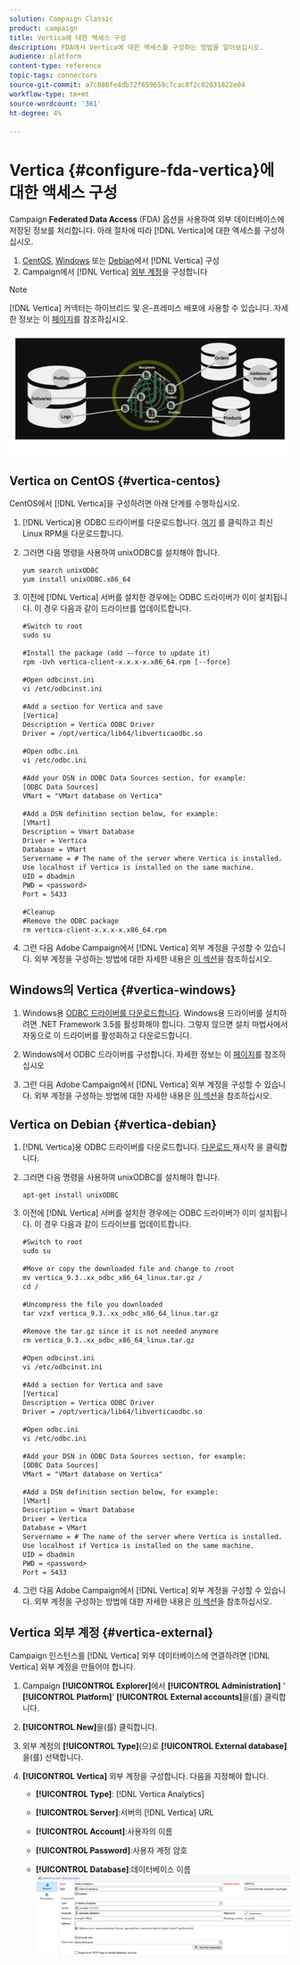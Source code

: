 ```yaml
---
solution: Campaign Classic
product: campaign
title: Vertica에 대한 액세스 구성
description: FDA에서 Vertica에 대한 액세스를 구성하는 방법을 알아보십시오.
audience: platform
content-type: reference
topic-tags: connectors
source-git-commit: a7c080fe4db72f659659c7cac8f2c02031822e04
workflow-type: tm+mt
source-wordcount: '361'
ht-degree: 4%

---
```



# Vertica {#configure-fda-vertica}에 대한 액세스 구성

Campaign **Federated Data Access** (FDA) 옵션을 사용하여 외부 데이터베이스에 저장된 정보를 처리합니다. 아래 절차에 따라 [!DNL Vertica]에 대한 액세스를 구성하십시오.

1. [CentOS](#vertica-centos), [Windows](#vertica-windows) 또는 [Debian](#vertica-debian)에서 [!DNL Vertica] 구성
1. Campaign에서 [!DNL Vertica] [외부 계정](#vertica-external)을 구성합니다


>[!NOTE]
>
>[!DNL Vertica] 커넥터는 하이브리드 및 온-프레미스 배포에 사용할 수 있습니다. 자세한 정보는 이 [페이지](../../installation/using/capability-matrix.md)를 참조하십시오.

![](assets/snowflake_3.png)

## Vertica on CentOS {#vertica-centos}

CentOS에서 [!DNL Vertica]을 구성하려면 아래 단계를 수행하십시오.

1. [!DNL Vertica]용 ODBC 드라이버를 다운로드합니다. [여기](https://www.vertica.com/download/vertica/client-drivers/) 를 클릭하고 최신 Linux RPM을 다운로드합니다.

1. 그러면 다음 명령을 사용하여 unixODBC를 설치해야 합니다.

   ```
   yum search unixODBC
   yum install unixODBC.x86_64
   ```

1. 이전에 [!DNL Vertica] 서버를 설치한 경우에는 ODBC 드라이버가 이미 설치됩니다. 이 경우 다음과 같이 드라이브를 업데이트합니다.

   ```
   #Switch to root
   sudo su
   
   #Install the package (add --force to update it)
   rpm -Uvh vertica-client-x.x.x-x.x86_64.rpm [--force]
   
   #Open odbcinst.ini
   vi /etc/odbcinst.ini
   
   #Add a section for Vertica and save
   [Vertica]
   Description = Vertica ODBC Driver
   Driver = /opt/vertica/lib64/libverticaodbc.so
   
   #Open odbc.ini
   vi /etc/odbc.ini
   
   #Add your DSN in ODBC Data Sources section, for example:
   [ODBC Data Sources]
   VMart = "VMart database on Vertica"
   
   #Add a DSN definition section below, for example:
   [VMart]
   Description = Vmart Database
   Driver = Vertica
   Database = VMart
   Servername = # The name of the server where Vertica is installed. Use localhost if Vertica is installed on the same machine.
   UID = dbadmin
   PWD = <password>
   Port = 5433
   
   #Cleanup
   #Remove the ODBC package
   rm vertica-client-x.x.x-x.x86_64.rpm
   ```

1. 그런 다음 Adobe Campaign에서 [!DNL Vertica] 외부 계정을 구성할 수 있습니다. 외부 계정을 구성하는 방법에 대한 자세한 내용은 [이 섹션](#vertica-external)을 참조하십시오.

## Windows의 Vertica {#vertica-windows}

1. Windows용 [ODBC 드라이버를 다운로드합니다](https://www.vertica.com/download/vertica/client-drivers/). Windows용 드라이버를 설치하려면 .NET Framework 3.5를 활성화해야 합니다. 그렇지 않으면 설치 마법사에서 자동으로 이 드라이버를 활성화하고 다운로드합니다.

1. Windows에서 ODBC 드라이버를 구성합니다. 자세한 정보는 이 [페이지](https://www.vertica.com/docs/9.2.x/HTML/Content/Authoring/ConnectingToVertica/ClientODBC/SettingUpADSN.htm)를 참조하십시오

1. 그런 다음 Adobe Campaign에서 [!DNL Vertica] 외부 계정을 구성할 수 있습니다. 외부 계정을 구성하는 방법에 대한 자세한 내용은 [이 섹션](#vertical-external)을 참조하십시오.

## Vertica on Debian {#vertica-debian}

1. [!DNL Vertica]용 ODBC 드라이버를 다운로드합니다. [다운로드 ](https://sfc-repo.snowflakecomputing.com/odbc/linux/latest/index.html) 재시작 을 클릭합니다.

1. 그러면 다음 명령을 사용하여 unixODBC를 설치해야 합니다.

   ```
   apt-get install unixODBC
   ```

1. 이전에 [!DNL Vertica] 서버를 설치한 경우에는 ODBC 드라이버가 이미 설치됩니다. 이 경우 다음과 같이 드라이브를 업데이트합니다.

   ```
   #Switch to root
   sudo su
   
   #Move or copy the downloaded file and change to /root
   mv vertica_9.3..xx_odbc_x86_64_linux.tar.gz /
   cd /
   
   #Uncompress the file you downloaded
   tar vzxf vertica_9.3..xx_odbc_x86_64_linux.tar.gz
   
   #Remove the tar.gz since it is not needed anymore
   rm vertica_9.3..xx_odbc_x86_64_linux.tar.gz
   
   #Open odbcinst.ini
   vi /etc/odbcinst.ini
   
   #Add a section for Vertica and save
   [Vertica]
   Description = Vertica ODBC Driver
   Driver = /opt/vertica/lib64/libverticaodbc.so
   
   #Open odbc.ini
   vi /etc/odbc.ini
   
   #Add your DSN in ODBC Data Sources section, for example:
   [ODBC Data Sources]
   VMart = "VMart database on Vertica"
   
   #Add a DSN definition section below, for example:
   [VMart]
   Description = Vmart Database
   Driver = Vertica
   Database = VMart
   Servername = # The name of the server where Vertica is installed. Use localhost if Vertica is installed on the same machine.
   UID = dbadmin
   PWD = <password>
   Port = 5433
   ```

1. 그런 다음 Adobe Campaign에서 [!DNL Vertica] 외부 계정을 구성할 수 있습니다. 외부 계정을 구성하는 방법에 대한 자세한 내용은 [이 섹션](#vertica-external)을 참조하십시오.

## Vertica 외부 계정 {#vertica-external}

Campaign 인스턴스를 [!DNL Vertica] 외부 데이터베이스에 연결하려면 [!DNL Vertica] 외부 계정을 만들어야 합니다.

1. Campaign **[!UICONTROL Explorer]**&#x200B;에서 **[!UICONTROL Administration]** &#39; **[!UICONTROL Platform]**&#39; **[!UICONTROL External accounts]**&#x200B;을(를) 클릭합니다.

1. **[!UICONTROL New]**&#x200B;을(를) 클릭합니다.

1. 외부 계정의 **[!UICONTROL Type]**(으)로 **[!UICONTROL External database]**&#x200B;을(를) 선택합니다.

1. **[!UICONTROL Vertica]** 외부 계정을 구성합니다. 다음을 지정해야 합니다.

   * **[!UICONTROL Type]**: [!DNL Vertica Analytics]

   * **[!UICONTROL Server]**:서버의  [!DNL Vertica] URL

   * **[!UICONTROL Account]**:사용자의 이름

   * **[!UICONTROL Password]**:사용자 계정 암호

   * **[!UICONTROL Database]**:데이터베이스 이름
   ![](assets/vertica.png)
